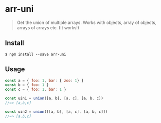 # arr-uni

> Get the union of multiple arrays.
> Works with objects, array of objects, arrays of arrays etc. (It works!)

## Install

```
$ npm install --save arr-uni
```


## Usage

```js
const a = { foo: 1, bar: { zoo: 1} }
const b = { foo: 1 }
const c = { foo: 1, bar: 1 }

const uin1 = union([a, b], [a, c], [a, b, c])
//=> [a,b,c]

const uin2 = union([[a, b], [a, c], [a, b, c]])
//=> [a,b,c]
```
